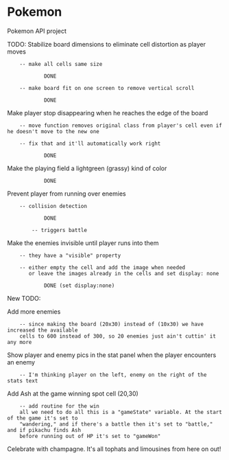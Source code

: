 # Pokemon
Pokemon API project

TODO:
   Stabilize board dimensions to eliminate cell distortion as player moves

        -- make all cells same size

                DONE

        -- make board fit on one screen to remove vertical scroll

                DONE

   Make player stop disappearing when he reaches the edge of the board

        -- move function removes original class from player's cell even if he doesn't move to the new one

        -- fix that and it'll automatically work right

                DONE

   Make the playing field a lightgreen (grassy) kind of color

                DONE

   Prevent player from running over enemies

        -- collision detection

                DONE

            -- triggers battle

   Make the enemies invisible until player runs into them

        -- they have a "visible" property

        -- either empty the cell and add the image when needed
           or leave the images already in the cells and set display: none

                DONE (set display:none)

New TODO:

   Add more enemies

        -- since making the board (20x30) instead of (10x30) we have increased the available
        cells to 600 instead of 300, so 20 enemies just ain't cuttin' it any more

   Show player and enemy pics in the stat panel when the player encounters an enemy

        -- I'm thinking player on the left, enemy on the right of the stats text

   Add Ash at the game winning spot cell (20,30)

        -- add routine for the win
        all we need to do all this is a "gameState" variable. At the start of the game it's set to 
        "wandering," and if there's a battle then it's set to "battle," and if pikachu finds Ash
        before running out of HP it's set to "gameWon"

   Celebrate with champagne. It's all tophats and limousines from here on out!
   

           

   
